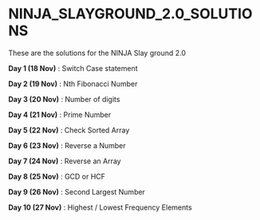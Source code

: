 # NINJA_SLAYGROUND_2.0_SOLUTIONS
These are the solutions for the NINJA Slay ground 2.0

**Day 1 (18 Nov)** : Switch Case statement

**Day 2 (19 Nov)** : Nth Fibonacci Number

**Day 3 (20 Nov)** : Number of digits

**Day 4 (21 Nov)** : Prime Number

**Day 5 (22 Nov)** : Check Sorted Array

**Day 6 (23 Nov)** : Reverse a Number

**Day 7 (24 Nov)** : Reverse an Array

**Day 8 (25 Nov)** :  GCD or HCF

**Day 9 (26 Nov)** :  Second Largest Number

**Day 10 (27 Nov)** : Highest / Lowest Frequency Elements

